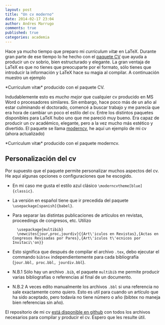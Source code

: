 ```yaml
---
layout: post
title: "Un cv moderno"
date: 2014-02-17 23:04
author: Andres Marrugo
comments: true
published: true
categories: academia
---
```



Hace ya mucho tiempo que preparo mi *curriculum vit&aelig;* en LaTeX. Durante gran parte de ese tiempo lo he hecho con el [paquete CV][cv] que ayuda a producir un cv sobrio, bien estructurado y elegante. La gran ventaja de LaTeX es que no tienes que preocuparte por el formato, sólo tienes que introducir la información y LaTeX hace su magia al compilar. A continuación muestro un ejemplo

<!-- more -->

[cv]: http://www.ctan.org/tex-archive/macros/latex2e/contrib/cv

<div class="aic" style="width:460px"><img src="https://dl.dropboxusercontent.com/u/5279729/Screenshot%202014-01-25%2011.13.35.png" alt="" width="" height="" border="0" /><br>
*Curriculum vitæ* producido con el paquete CV.</div>

Indudablemente esto es *mucho mejor* que cualquier cv producido en MS Word o procesadores similares. Sin embargo, hace poco más de un año al estar culminando el doctorado, comencé a buscar trabajo y me parecía que era hora de cambiar un poco el estilo del cv. Entre los distintos paquetes disponibles para LaTeX hubo uno que me pareció muy bueno. Era capaz de producir un cv académico, elegante, pero a la vez mucho más estético y divertido. El paquete se llama [moderncv][cvlink], he aquí un ejemplo de mi cv (ahora actualizado)

<div class="aic" style="width:460px"><img src="https://dl.dropboxusercontent.com/u/5279729/Screenshot%202014-01-25%2013.37.05.png" alt="" width="" height="" border="0" /><br>
*Curriculum vitæ* producido con el paquete moderncv.</div>

## Personalización del cv ##

Por supuesto que el paquete permite personalizar muchos aspectos del cv. He aquí algunas opciones o configuraciones que he escogido.

* En mi caso me gusta el estilo azul clásico ``\moderncvtheme[blue]{classic}``.
* La versión en español tiene que ir precedida del paquete ``\usepackage[spanish]{babel}``. 
* Para separar las distintas publicaciones de artículos en revistas, proceedings de congresos, etc. Utilizo 

		\usepackage{multibib}
		\newcites{jour,proc,jourdiv}{{Art\'iculos en Revistas},{Actas en Congresos Revisadas por Pares},{Art\'iculos t\'ecnicos por Invitaci\'on}}

* Esto significa que después de compilar el archivo ``.tex``, debo ejecutar el commando ``bibtex`` independientemente para cada bibliografía (``jour.bbl, proc.bbl, jourdiv.bbl``).
* N.B.1 Sólo hay un archivo ``.bib``, el paquete ``multibib`` me permite producir varias bibliografías o referencias al final de un documento.
* N.B.2 A veces edito manualmente los archivos ``.bbl`` si una referencia no sale exactamente como quiero. Esto es util para cuando un artículo que ha sido aceptado, pero todavía no tiene número o año (bibtex no maneja bien referencias sin año). 
 

El repositorio de mi cv [está disponible en github][github] con todos los archivos necesarios para compilar y producir el cv. Espero que les resulte útil. 

[cvlink]: http://www.ctan.org/tex-archive/macros/latex2e/contrib/moderncv
[github]: https://github.com/agmarrugo/cv "agmarrugo/cv"